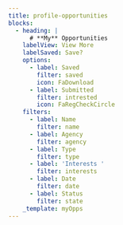 ```yaml
---
title: profile-opportunities
blocks:
  - heading: |
      # **My** Opportunities
    labelView: View More
    labelSaved: Save?
    options:
      - label: Saved
        filter: saved
        icon: FaDownload
      - label: Submitted
        filter: intrested
        icon: FaRegCheckCircle
    filters:
      - label: Name
        filter: name
      - label: Agency
        filter: agency
      - label: Type
        filter: type
      - label: 'Interests '
        filter: interests
      - label: Date
        filter: date
      - label: Status
        filter: state
    _template: myOpps
---
```


